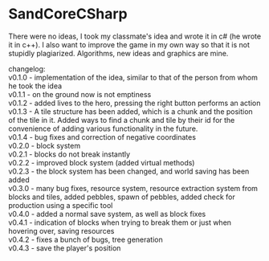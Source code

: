 # SandCoreCSharp

There were no ideas, I took my classmate's idea and wrote it in c# (he wrote it in c++). I also want to improve the game in my own way so that it is not stupidly plagiarized. Algorithms, new ideas and graphics are mine.

changelog:                                            
v0.1.0 - implementation of the idea, similar to that of the person from whom he took the idea                                             
v0.1.1 - on the ground now is not emptiness                                             
v0.1.2 - added lives to the hero, pressing the right button performs an action                                 
v0.1.3 - A tile structure has been added, which is a chunk and the position of the tile in it. Added ways to find a chunk and tile by their id for the convenience of adding various functionality in the future.                                    
v0.1.4 - bug fixes and correction of negative coordinates                                          
v0.2.0 - block system                                                                                                
v0.2.1 - blocks do not break instantly                                                   
v0.2.2 - improved block system (added virtual methods)                                                   
v0.2.3 - the block system has been changed, and world saving has been added                                               
v0.3.0 - many bug fixes, resource system, resource extraction system from blocks and tiles, added pebbles, spawn of pebbles, added check for production using a specific tool                                                                                                     
v0.4.0 - added a normal save system, as well as block fixes                                                   
v0.4.1 - indication of blocks when trying to break them or just when hovering over, saving resources                                   
v0.4.2 - fixes a bunch of bugs, tree generation                                                                                   
v0.4.3 - save the player's position
